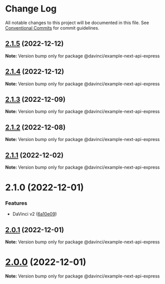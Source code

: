 # Change Log

All notable changes to this project will be documented in this file.
See [Conventional Commits](https://conventionalcommits.org) for commit guidelines.

## [2.1.5](https://github.com/HPInc/davinci/compare/@davinci/example-next-api-express@2.1.4...@davinci/example-next-api-express@2.1.5) (2022-12-12)

**Note:** Version bump only for package @davinci/example-next-api-express





## [2.1.4](https://github.com/HPInc/davinci/compare/@davinci/example-next-api-express@2.1.3...@davinci/example-next-api-express@2.1.4) (2022-12-12)

**Note:** Version bump only for package @davinci/example-next-api-express





## [2.1.3](https://github.com/HPInc/davinci/compare/@davinci/example-next-api-express@2.1.2...@davinci/example-next-api-express@2.1.3) (2022-12-09)

**Note:** Version bump only for package @davinci/example-next-api-express





## [2.1.2](https://github.com/HPInc/davinci/compare/@davinci/example-next-api-express@2.1.1...@davinci/example-next-api-express@2.1.2) (2022-12-08)

**Note:** Version bump only for package @davinci/example-next-api-express





## [2.1.1](https://github.com/HPInc/davinci/compare/@davinci/example-next-api-express@2.1.0...@davinci/example-next-api-express@2.1.1) (2022-12-02)

**Note:** Version bump only for package @davinci/example-next-api-express





# 2.1.0 (2022-12-01)


### Features

* DaVinci v2 ([6a10e09](https://github.com/HPInc/davinci/commit/6a10e09e22c8561ee8d54c93d4fb8c7fe0d564a9))





## [2.0.1](https://github.com/HPInc/davinci/compare/@davinci/example-next-api-express@2.0.0-next.32...@davinci/example-next-api-express@2.0.1) (2022-12-01)

**Note:** Version bump only for package @davinci/example-next-api-express





# [2.0.0](https://github.com/HPInc/davinci/compare/@davinci/example-next-api-express@2.0.0-next.32...@davinci/example-next-api-express@2.0.0) (2022-12-01)

**Note:** Version bump only for package @davinci/example-next-api-express
